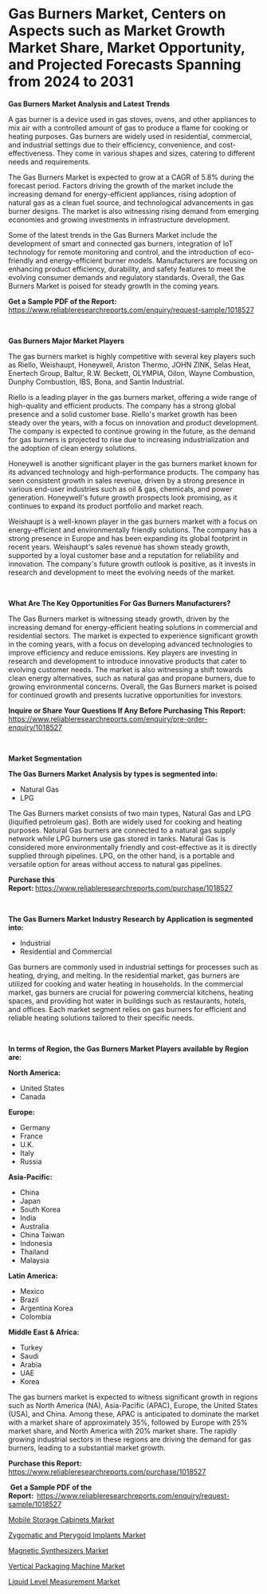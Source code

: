 <p><h1>Gas Burners Market, Centers on Aspects such as Market Growth Market Share, Market Opportunity, and Projected Forecasts Spanning from 2024 to 2031</h1></p><p><strong>Gas Burners Market Analysis and Latest Trends</strong></p>
<p><p>A gas burner is a device used in gas stoves, ovens, and other appliances to mix air with a controlled amount of gas to produce a flame for cooking or heating purposes. Gas burners are widely used in residential, commercial, and industrial settings due to their efficiency, convenience, and cost-effectiveness. They come in various shapes and sizes, catering to different needs and requirements.</p><p>The Gas Burners Market is expected to grow at a CAGR of 5.8% during the forecast period. Factors driving the growth of the market include the increasing demand for energy-efficient appliances, rising adoption of natural gas as a clean fuel source, and technological advancements in gas burner designs. The market is also witnessing rising demand from emerging economies and growing investments in infrastructure development.</p><p>Some of the latest trends in the Gas Burners Market include the development of smart and connected gas burners, integration of IoT technology for remote monitoring and control, and the introduction of eco-friendly and energy-efficient burner models. Manufacturers are focusing on enhancing product efficiency, durability, and safety features to meet the evolving consumer demands and regulatory standards. Overall, the Gas Burners Market is poised for steady growth in the coming years.</p></p>
<p><strong>Get a Sample PDF of the Report:&nbsp;</strong> <a href="https://www.reliableresearchreports.com/enquiry/request-sample/1018527">https://www.reliableresearchreports.com/enquiry/request-sample/1018527</a></p>
<p>&nbsp;</p>
<p><strong>Gas Burners Major Market Players</strong></p>
<p><p>The gas burners market is highly competitive with several key players such as Riello, Weishaupt, Honeywell, Ariston Thermo, JOHN ZINK, Selas Heat, Enertech Group, Baltur, R.W. Beckett, OLYMPIA, Oilon, Wayne Combustion, Dunphy Combustion, IBS, Bona, and Santin Industrial. </p><p>Riello is a leading player in the gas burners market, offering a wide range of high-quality and efficient products. The company has a strong global presence and a solid customer base. Riello's market growth has been steady over the years, with a focus on innovation and product development. The company is expected to continue growing in the future, as the demand for gas burners is projected to rise due to increasing industrialization and the adoption of clean energy solutions.</p><p>Honeywell is another significant player in the gas burners market known for its advanced technology and high-performance products. The company has seen consistent growth in sales revenue, driven by a strong presence in various end-user industries such as oil & gas, chemicals, and power generation. Honeywell's future growth prospects look promising, as it continues to expand its product portfolio and market reach.</p><p>Weishaupt is a well-known player in the gas burners market with a focus on energy-efficient and environmentally friendly solutions. The company has a strong presence in Europe and has been expanding its global footprint in recent years. Weishaupt's sales revenue has shown steady growth, supported by a loyal customer base and a reputation for reliability and innovation. The company's future growth outlook is positive, as it invests in research and development to meet the evolving needs of the market.</p></p>
<p>&nbsp;</p>
<p><strong>What Are The Key Opportunities For Gas Burners Manufacturers?</strong></p>
<p><p>The Gas Burners market is witnessing steady growth, driven by the increasing demand for energy-efficient heating solutions in commercial and residential sectors. The market is expected to experience significant growth in the coming years, with a focus on developing advanced technologies to improve efficiency and reduce emissions. Key players are investing in research and development to introduce innovative products that cater to evolving customer needs. The market is also witnessing a shift towards clean energy alternatives, such as natural gas and propane burners, due to growing environmental concerns. Overall, the Gas Burners market is poised for continued growth and presents lucrative opportunities for investors.</p></p>
<p><strong>Inquire or Share Your Questions If Any Before Purchasing This Report:</strong> <a href="https://www.reliableresearchreports.com/enquiry/pre-order-enquiry/1018527">https://www.reliableresearchreports.com/enquiry/pre-order-enquiry/1018527</a></p>
<p>&nbsp;</p>
<p><strong>Market Segmentation</strong></p>
<p><strong>The Gas Burners Market Analysis by types is segmented into:</strong></p>
<p><ul><li>Natural Gas</li><li>LPG</li></ul></p>
<p><p>The Gas Burners market consists of two main types, Natural Gas and LPG (liquified petroleum gas). Both are widely used for cooking and heating purposes. Natural Gas burners are connected to a natural gas supply network while LPG burners use gas stored in tanks. Natural Gas is considered more environmentally friendly and cost-effective as it is directly supplied through pipelines. LPG, on the other hand, is a portable and versatile option for areas without access to natural gas pipelines.</p></p>
<p><strong>Purchase this Report:&nbsp;</strong><a href="https://www.reliableresearchreports.com/purchase/1018527">https://www.reliableresearchreports.com/purchase/1018527</a></p>
<p>&nbsp;</p>
<p><strong>The Gas Burners Market Industry Research by Application is segmented into:</strong></p>
<p><ul><li>Industrial</li><li>Residential and Commercial</li></ul></p>
<p><p>Gas burners are commonly used in industrial settings for processes such as heating, drying, and melting. In the residential market, gas burners are utilized for cooking and water heating in households. In the commercial market, gas burners are crucial for powering commercial kitchens, heating spaces, and providing hot water in buildings such as restaurants, hotels, and offices. Each market segment relies on gas burners for efficient and reliable heating solutions tailored to their specific needs.</p></p>
<p>&nbsp;</p>
<p><strong>In terms of Region, the Gas Burners Market Players available by Region are:</strong></p>
<p>
    <p> <strong> North America: </strong>
        <ul>
            <li>United States</li>
            <li>Canada</li>
        </ul>
        </p> 
    <p> <strong> Europe: </strong>
        <ul>
            <li>Germany</li>
            <li>France</li>
            <li>U.K.</li>
            <li>Italy</li>
            <li>Russia</li>
        </ul>
        </p> 
    <p> <strong> Asia-Pacific: </strong>
        <ul>
            <li>China</li>
            <li>Japan</li>
            <li>South Korea</li>
            <li>India</li>
            <li>Australia</li>
            <li>China Taiwan</li>
            <li>Indonesia</li>
            <li>Thailand</li>
            <li>Malaysia</li>
        </ul>
        </p> 
    <p> <strong> Latin America: </strong>
        <ul>
            <li>Mexico</li>
            <li>Brazil</li>
            <li>Argentina Korea</li>
            <li>Colombia</li>
        </ul>
        </p> 
    <p> <strong> Middle East & Africa: </strong>
        <ul>
            <li>Turkey</li>
            <li>Saudi</li>
            <li>Arabia</li>
            <li>UAE</li>
            <li>Korea</li>
        </ul>
    </p>
    </p>
<p><p>The gas burners market is expected to witness significant growth in regions such as North America (NA), Asia-Pacific (APAC), Europe, the United States (USA), and China. Among these, APAC is anticipated to dominate the market with a market share of approximately 35%, followed by Europe with 25% market share, and North America with 20% market share. The rapidly growing industrial sectors in these regions are driving the demand for gas burners, leading to a substantial market growth.</p></p>
<p><strong>Purchase this Report: </strong><a href="https://www.reliableresearchreports.com/purchase/1018527">https://www.reliableresearchreports.com/purchase/1018527</a></p>
<p>&nbsp;<strong>Get a Sample PDF of the Report:&nbsp;&nbsp;</strong><a href="https://www.reliableresearchreports.com/enquiry/request-sample/1018527">https://www.reliableresearchreports.com/enquiry/request-sample/1018527</a></p>
<p><strong></strong></p>
<p><p><a href="https://medium.com/p/251bfe141eaf/edit">Mobile Storage Cabinets Market</a></p><p><a href="https://github.com/yemakinde/Market-Research-Report-List-1/blob/main/zygomatic-and-pterygoid-implants-market.md">Zygomatic and Pterygoid Implants Market</a></p><p><a href="https://medium.com/p/fb2cf2944059/edit">Magnetic Synthesizers Market</a></p><p><a href="https://medium.com/p/8bec179e8200/edit">Vertical Packaging Machine Market</a></p><p><a href="https://medium.com/p/3486f1510d53/edit">Liquid Level Measurement Market</a></p></p>